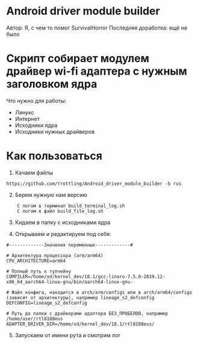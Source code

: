 # Android driver module builder
Автор: Я, с чем то помог SurvivalHorror
Последняя доработка: ещё не было


# Скрипт собирает модулем драйвер wi-fi адаптера с нужным заголовком ядра

Что нужно для работы:
+ Линукс
+ Интернет
+ Исходники ядра
+ Исходники нужных драйверов


 # Как пользоваться
 
1. Качаем файлы
```
https://github.com/trottling/Android_driver_module_builder -b rus
```

2. Берем нужную нам версию

```
    С логом в терминал build_terminal_log.sh
    С логом в файл build_file_log.sh
```


3. Кидаем в папку с исходниками ядра

4. Открываем и редактируем под себя:

```
#-------------Значения переменных-------------#

# Архитектура процессора (arm/arm64)
CPU_ARCHITECTURE=arm64

# Полный путь к тулчейну
COMPILER=/home/xd/kernel_dev/18.1/gcc-linaro-7.5.0-2019.12-x86_64_aarch64-linux-gnu/bin/aarch64-linux-gnu-

# Файл конфига, находится в arch/arm/configs или в arch/arm64/configs (зависит от архитектуры), например lineage_s2_defconfig
DEFCONFIG=lineage_s2_defconfig

# Путь до папки с драйверами адаптера БЕЗ_ПРОБЕЛОВ, например /home/user/rtl8188eus
ADAPTER_DRIVER_DIR=/home/xd/kernel_dev/18.1/rtl8188eus/
```

5. Запускаем от имени рута и смотрим лог
